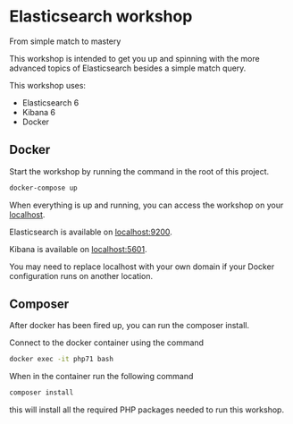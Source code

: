# Elasticsearch workshop
From simple match to mastery

This workshop is intended to get you up and spinning with the more advanced topics of Elasticsearch besides a simple match query.

This workshop uses:
- Elasticsearch 6
- Kibana 6
- Docker

## Docker

Start the workshop by running the command in the root of this project.

```bash
docker-compose up
```

When everything is up and running, you can access the workshop
on your [localhost](http://localhost).

Elasticsearch is available on [localhost:9200](http://localhost:9200).

Kibana is available on [localhost:5601](http://localhost:5601).

You may need to replace localhost with your own domain if your Docker
configuration runs on another location.

## Composer

After docker has been fired up, you can run the composer install.

Connect to the docker container using the command

```bash
docker exec -it php71 bash
```

When in the container run the following command

```bash
composer install
```

this will install all the required PHP packages needed to run this workshop.
